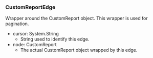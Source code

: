 ### CustomReportEdge
Wrapper around the CustomReport object. This wrapper is used for pagination.

- cursor: System.String
  - String used to identify this edge.
- node: CustomReport
  - The actual CustomReport object wrapped by this edge.
